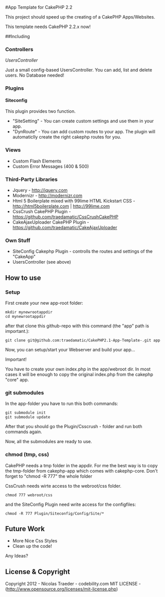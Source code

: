 #App Template for CakePHP 2.2

This project should speed up the creating of a CakePHP Apps/Websites.

This template needs CakePHP 2.2.x now!  


##Including

### Controllers

*UsersController*

Just a small config-based UsersController. You can add, list and delete users. No Database needed!

### Plugins

#### Siteconfig

This plugin provides two function.

* "SiteSetting" - You can create custom settings and use them in your app.
* "DynRoute" - You can add custom routes to your app. The plugin will automaticlly create the right cakephp routes for you.

### Views

* Custom Flash Elements
* Custom Error Messages (400 & 500)

### Third-Party Libraries

* Jquery - http://jquery.com
* Modernizr - http://modernizr.com
* Html 5 Boilerplate mixed with 99lime HTML Kickstart CSS - http://html5boilerplate.com | http://99lime.com
* CssCrush CakePHP Plugin - https://github.com/traedamatic/CssCrushCakePHP
* CakeAjaxUploader CakePHP Plugin - https://github.com/traedamatic/CakeAjaxUploader

### Own Stuff
* SiteConfig Cakephp Plugin - controlls the routes and settings of the "CakeApp"
* UsersController (see above)

## How to use

### Setup

First create your new app-root folder:

```
mkdir mynewrootappdir
cd mynewrootappdir
```

after that clone this github-repo with this command (the "app" path is important.):

```
git clone git@github.com:traedamatic/CakePHP2.1-App-Template-.git app
```

Now, you can setup/start your Webserver and build your app...

Important!

You have to create your own index.php in the app/webroot dir. In most cases it will be enough to copy the original index.php from the cakephp "core" app.

### git submodules

In the app-folder you have to run this both commands:

```
git submodule init
git submodule update
```

After that you should go the Plugin/Csscrush - folder and run both commands again.

Now, all the submodules are ready to use.

### chmod (tmp, css)

CakePHP needs a tmp folder in the appdir. For me the best way is to copy the tmp-folder
from cakephp-app which comes with cakephp-core. Don't forget to "chmod -R 777" the whole folder

CssCrush needs wirte access to the webroot/css folder.

``` 
chmod 777 webroot/css
```

and the SiteConfig Plugin need write access for the configfiles:

``` 
chmod -R 777 Plugin/Siteconfig/Config/Site/*
```

## Future Work

* More Nice Css Styles
* Clean up the code!

Any Ideas?


## License & Copyright

Copyright 2012 - Nicolas Traeder - codebility.com
MIT LICENSE - (http://www.opensource.org/licenses/mit-license.php) 


